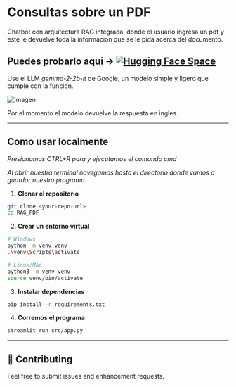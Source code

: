 # Consultas sobre un PDF
Chatbot con arquitectura RAG integrada, donde el usuario ingresa un pdf y este le devuelve toda la informacion que se le pida acerca del documento.


Puedes probarlo aqui ->  [![Hugging Face Space](https://img.shields.io/badge/Hugging%20Face-Space-blue?logo=huggingface)](https://huggingface.co/spaces/M4tuuc/RAG_PDF)    
---

Use el LLM *gemma-2-2b-it* de Google, un modelo simple y ligero que cumple con la funcion.


![imagen](https://i.imgur.com/TCwhKss.png)

Por el momento el modelo devuelve la respuesta en ingles.

---

## Como usar localmente
   _Presionamos CTRL+R para y ejecutamos el comando cmd_
   
   _Al abrir nuestra terminal navegamos hasta el directorio donde vamos a guardar nuestro programa._

1. **Clonar el repositorio**
```bash
git clone <your-repo-url>
cd RAG_PDF
```

2. **Crear un entorno virtual**
```bash
# Windows
python -m venv venv
.\venv\Scripts\activate

# Linux/Mac
python3 -m venv venv
source venv/bin/activate
```

3. **Instalar dependencias**
```bash
pip install -r requirements.txt
```

4. **Corremos el programa**
```bash
streamlit run src/app.py
```

---



## 🤝 Contributing

Feel free to submit issues and enhancement requests.


